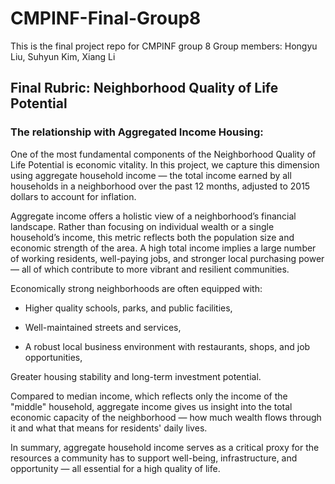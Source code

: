 # CMPINF-Final-Group8
This is the final project repo for CMPINF group 8
Group members: Hongyu Liu, Suhyun Kim, Xiang Li

## Final Rubric: Neighborhood Quality of Life Potential

### The relationship with Aggregated Income Housing:
One of the most fundamental components of the Neighborhood Quality of Life Potential is economic vitality. In this project, we capture this dimension using aggregate household income — the total income earned by all households in a neighborhood over the past 12 months, adjusted to 2015 dollars to account for inflation.

Aggregate income offers a holistic view of a neighborhood’s financial landscape. Rather than focusing on individual wealth or a single household’s income, this metric reflects both the population size and economic strength of the area. A high total income implies a large number of working residents, well-paying jobs, and stronger local purchasing power — all of which contribute to more vibrant and resilient communities.

Economically strong neighborhoods are often equipped with:

- Higher quality schools, parks, and public facilities,

- Well-maintained streets and services,

- A robust local business environment with restaurants, shops, and job opportunities,

Greater housing stability and long-term investment potential.

Compared to median income, which reflects only the income of the "middle" household, aggregate income gives us insight into the total economic capacity of the neighborhood — how much wealth flows through it and what that means for residents' daily lives.

In summary, aggregate household income serves as a critical proxy for the resources a community has to support well-being, infrastructure, and opportunity — all essential for a high quality of life.
